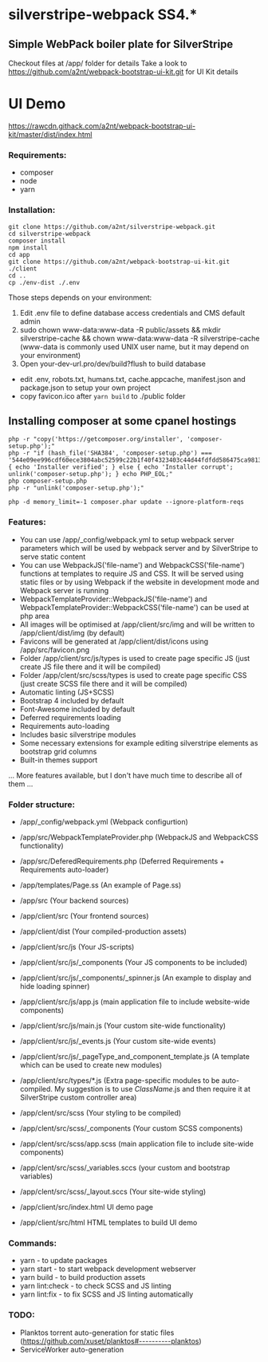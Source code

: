 # silverstripe-webpack SS4.*

## Simple WebPack boiler plate for SilverStripe

Checkout files at /app/ folder for details
Take a look to https://github.com/a2nt/webpack-bootstrap-ui-kit.git for UI Kit details

# UI Demo
https://rawcdn.githack.com/a2nt/webpack-bootstrap-ui-kit/master/dist/index.html

### Requirements:

+ composer
+ node
+ yarn

### Installation:

```
git clone https://github.com/a2nt/silverstripe-webpack.git
cd silverstripe-webpack
composer install
npm install
cd app
git clone https://github.com/a2nt/webpack-bootstrap-ui-kit.git ./client
cd ..
cp ./env-dist ./.env
```
Those steps depends on your environment:
1) Edit .env file to define database access credentials and CMS default admin
2) sudo chown www-data:www-data -R public/assets && mkdir silverstripe-cache && chown www-data:www-data -R silverstripe-cache (www-data is commonly used UNIX user name, but it may depend on your environment)
3) Open your-dev-url.pro/dev/build?flush to build database


+ edit .env, robots.txt, humans.txt, cache.appcache, manifest.json and package.json to setup your own project
+ copy favicon.ico after `yarn build` to ./public folder

## Installing composer at some cpanel hostings
```
php -r "copy('https://getcomposer.org/installer', 'composer-setup.php');"
php -r "if (hash_file('SHA384', 'composer-setup.php') === '544e09ee996cdf60ece3804abc52599c22b1f40f4323403c44d44fdfdd586475ca9813a858088ffbc1f233e9b180f061') { echo 'Installer verified'; } else { echo 'Installer corrupt'; unlink('composer-setup.php'); } echo PHP_EOL;"
php composer-setup.php
php -r "unlink('composer-setup.php');"

php -d memory_limit=-1 composer.phar update --ignore-platform-reqs
```

### Features:
+ You can use /app/_config/webpack.yml to setup webpack server parameters which will be used by webpack server and by SilverStripe to serve static content
+ You can use WebpackJS('file-name') and WebpackCSS('file-name') functions at templates to require JS and CSS. It will be served using static files or by using Webpack if the website in development mode and Webpack server is running
+ WebpackTemplateProvider::WebpackJS('file-name') and WebpackTemplateProvider::WebpackCSS('file-name') can be used at php area
+ All images will be optimised at /app/client/src/img and will be written to /app/client/dist/img (by default)
+ Favicons will be generated at /app/client/dist/icons using /app/src/favicon.png
+ Folder /app/client/src/js/types is used to create page specific JS (just create JS file there and it will be compiled)
+ Folder /app/clent/src/scss/types is used to create page specific CSS (just create SCSS file there and it will be compiled)
+ Automatic linting (JS+SCSS)
+ Bootstrap 4 included by default
+ Font-Awesome included by default
+ Deferred requirements loading
+ Requirements auto-loading
+ Includes basic silverstripe modules
+ Some necessary extensions for example editing silverstripe elements as bootstrap grid columns
+ Built-in themes support

... More features available, but I don't have much time to describe all of them ...

### Folder structure:

+ /app/_config/webpack.yml (Webpack configurtion)
+ /app/src/WebpackTemplateProvider.php (WebpackJS and WebpackCSS functionality)
+ /app/src/DeferedRequirements.php (Deferred Requirements + Requirements auto-loader)
+ /app/templates/Page.ss (An example of Page.ss)
+ /app/src (Your backend sources)
+ /app/client/src (Your frontend sources)
+ /app/client/dist (Your compiled-production assets)



+ /app/client/src/js (Your JS-scripts)
+ /app/client/src/js/_components (Your JS components to be included)
+ /app/client/src/js/_components/_spinner.js (An example to display and hide loading spinner)
+ /app/client/src/js/app.js (main application file to include website-wide components)
+ /app/client/src/js/main.js (Your custom site-wide functionality)
+ /app/client/src/js/_events.js (Your custom site-wide events)
+ /app/client/src/js/_pageType_and_component_template.js (A template which can be used to create new modules)
+ /app/client/src/types/*.js (Extra page-specific modules to be auto-compiled. My suggestion is to use *ClassName*.js and then require it at SilverStripe custom controller area)



+ /app/clent/src/scss (Your styling to be compiled)
+ /app/clent/src/scss/_components (Your custom SCSS components)
+ /app/clent/src/scss/app.scss (main application file to include site-wide components)
+ /app/clent/src/scss/_variables.sccs (your custom and bootstrap variables)
+ /app/clent/src/scss/_layout.sccs (Your site-wide styling)



+ /app/client/src/index.html UI demo page
+ /app/client/src/html HTML templates to build UI demo

### Commands:

+ yarn - to update packages
+ yarn start - to start webpack development webserver
+ yarn build - to build production assets
+ yarn lint:check - to check SCSS and JS linting
+ yarn lint:fix - to fix SCSS and JS linting automatically

### TODO:

+ Planktos torrent auto-generation for static files (https://github.com/xuset/planktos#----------planktos)
+ ServiceWorker auto-generation
